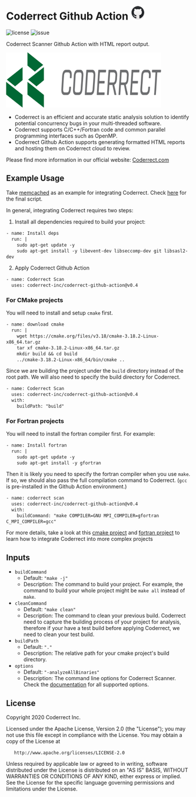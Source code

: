 # Coderrect Github Action <img src="images/github.png" alt="Github" width="40" height="40">
![license](https://img.shields.io/github/license/coderrect-inc/coderrect-github-action)
![issue](https://img.shields.io/github/issues/coderrect-inc/coderrect-github-action)

Coderrect Scanner Github Action with HTML report output.

<img src="images/coderrect-logo.png" alt="Github" height="150">

- Coderrect is an efficient and accurate static analysis solution to identify potential concurrency bugs in your multi-threaded software.
- Coderrect supports C/C++/Fortran code and common parallel programming interfaces such as OpenMP.
- Coderrect Github Action supports generating formatted HTML reports and hosting them on Coderrect cloud to review.

Please find more information in our official website: [Coderrect.com](coderrect.com) 

## Example Usage
Take [memcached](https://github.com/funemy/memcached) as an example for integrating Coderrect.
Check [here](https://github.com/funemy/memcached/blob/master/.github/workflows/ci.yml) for the final script.

In general, integrating Coderrect requires two steps:

1. Install all dependencies required to build your project:
```
- name: Install deps
  run: |
    sudo apt-get update -y
    sudo apt-get install -y libevent-dev libseccomp-dev git libsasl2-dev
```

2. Apply Coderrect Github Action
```
- name: Coderrect Scan
  uses: coderrect-inc/coderrect-github-action@v0.4
```

### For CMake projects
You will need to install and setup `cmake` first.
```
- name: download cmake
  run: |
    wget https://cmake.org/files/v3.18/cmake-3.18.2-Linux-x86_64.tar.gz
    tar xf cmake-3.18.2-Linux-x86_64.tar.gz
    mkdir build && cd build
    ../cmake-3.18.2-Linux-x86_64/bin/cmake ..
```
Since we are building the project under the `build` directory instead of the root path.
We will also need to specify the build directory for Coderrect.
```
- name: Coderrect Scan
  uses: coderrect-inc/coderrect-github-action@v0.4
  with:
    buildPath: "build"
```

### For Fortran projects
You will need to install the fortran compiler first. For example:
```
- name: Install fortran
  run: |
    sudo apt-get update -y
    sudo apt-get install -y gfortran
```
Then it is likely you need to specify the fortran compiler when you use `make`. If so, we should also pass the full compilation command to Coderrect. (`gcc` is pre-installed in the Github Action environment.)
```
- name: coderrect scan
  uses: coderrect-inc/coderrect-github-action@v0.4
  with:
    buildCommand: "make COMPILER=GNU MPI_COMPILER=gfortran C_MPI_COMPILER=gcc"
```

For more details, take a look at this [cmake project](https://github.com/coderrect-inc/covid-sim) and [fortran project](https://github.com/coderrect-inc/CloverLeaf_OpenMP) to learn how to integrate Coderrect into more complex projects

## Inputs
- `buildCommand`
  - Default: `"make -j"`
  - Description: The command to build your project. For example, the command to build your whole project might be `make all` instead of `make`.
- `cleanCommand`
  - Default: `"make clean"`
  - Description: The command to clean your previous build. Coderrect need to capture the building process of your project for analysis, therefore if your have a test build before applying Coderrect, we need to clean your test build.
- `buildPath`
  - Default: `"."`
  - Description: The relative path for your cmake project's build directory.
- `options`
  - Default: `"-analyzeAllBinaries"`
  - Description: The command line options for Coderrect Scanner. Check the [documentation](https://coderrect.com/documentation/reference/) for all supported options.

## License
   Copyright 2020 Coderrect Inc.

   Licensed under the Apache License, Version 2.0 (the "License");
   you may not use this file except in compliance with the License.
   You may obtain a copy of the License at

       http://www.apache.org/licenses/LICENSE-2.0

   Unless required by applicable law or agreed to in writing, software
   distributed under the License is distributed on an "AS IS" BASIS,
   WITHOUT WARRANTIES OR CONDITIONS OF ANY KIND, either express or implied.
   See the License for the specific language governing permissions and
   limitations under the License.
